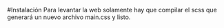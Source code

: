 #Instalación
Para levantar la web solamente hay que compilar el scss que generará un nuevo archivo main.css y listo.
